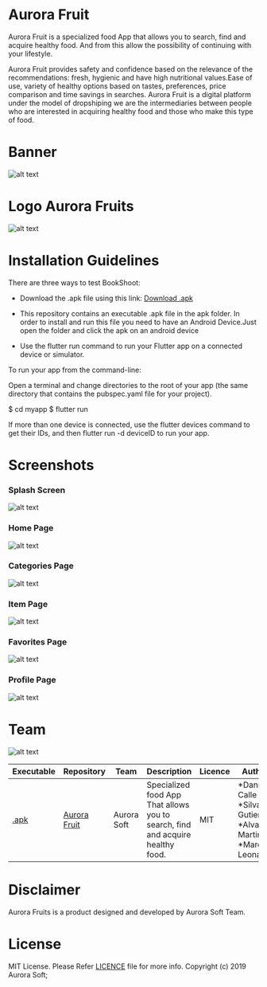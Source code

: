 # Aurora Fruit
Aurora Fruit is a specialized food App that allows you to search, find and acquire healthy food. And from this allow the possibility of continuing with your lifestyle.

Aurora Fruit provides safety and confidence based on the relevance of the recommendations: fresh, hygienic and have high nutritional values.Ease of use, variety of healthy options based on tastes, preferences, price comparison and time savings in searches. Aurora Fruit is a digital platform under the model of dropshiping we are the intermediaries between people who are interested in acquiring healthy food and those who make this type of food.

# Banner
![alt text](https://github.com/aurora-soft/aurora-fruts/blob/master/logos/banner.png)

# Logo Aurora Fruits
![alt text](https://github.com/aurora-soft/aurora-fruts/blob/master/logos/aurora.png)

# Installation Guidelines

There are three ways to test BookShoot:

- Download the .apk file using this link: [Download .apk](https://github.com/aurora-soft/aurora-fruts/blob/master/apk/app.apk)

- This repository contains an executable .apk file in the apk folder. In order to install and run this file you need to have an Android Device.Just open the folder and click the apk on an android device

- Use the flutter run command to run your Flutter app on a connected device or simulator.

 To run your app from the command-line:

 Open a terminal and change directories to the root of your app (the same directory that contains the pubspec.yaml file for   your project).
 
  $ cd myapp $ flutter run

  If more than one device is connected, use the flutter devices command to get their IDs, and then flutter run -d deviceID to   run your app.

# Screenshots
### Splash Screen
![alt text](https://github.com/aurora-soft/aurora-fruts/blob/master/logos/splash.jpg)

### Home Page
![alt text](https://github.com/aurora-soft/aurora-fruts/blob/master/logos/home.jpg)

### Categories Page
![alt text](https://github.com/aurora-soft/aurora-fruts/blob/master/logos/categories.jpg)

### Item Page
![alt text](https://github.com/aurora-soft/aurora-fruts/blob/master/logos/item.jpg)

### Favorites Page
![alt text](https://github.com/aurora-soft/aurora-fruts/blob/master/logos/favorites.jpg)

### Profile Page
![alt text](https://github.com/aurora-soft/aurora-fruts/blob/master/logos/profile.jpg)


# Team
![alt text](https://github.com/aurora-soft/aurora-fruts/blob/master/logos/team.png)

| Executable  | Repository | Team | Description	|Licence |Authors|
| ------------- | ----------- | ------------- | ----------------------- | ------------- | ------------- |
|[.apk](https://github.com/aurora-soft/aurora-fruts/raw/master/apk/app.apk)| [Aurora Fruit](https://github.com/aurora-soft/aurora-fruts) |Aurora Soft|Specialized food App<br> That allows you to search, find and acquire healthy food.|MIT|*Danna Calle<br> *Silvana Gutierrez<br> *Alvaro Martinez<br> *Marco Leonardini|


# Disclaimer
Aurora Fruits is a product designed and developed by Aurora Soft Team.

# License
MIT License. Please Refer [LICENCE](https://opensource.org/licenses/MIT) file for more info. Copyright (c) 2019 Aurora Soft;
